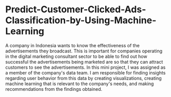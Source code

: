 # Predict-Customer-Clicked-Ads-Classification-by-Using-Machine-Learning
A company in Indonesia wants to know the effectiveness of the advertisements they broadcast. This is important for companies operating in the digital marketing consultant sector to be able to find out how successful the advertisements being marketed are so that they can attract customers to see the advertisements. In this mini project, I was assigned as a member of the company's data team. I am responsible for finding insights regarding user behavior from this data by creating visualizations, creating machine learning that is relevant to the company's needs, and making recommendations from the findings obtained.
